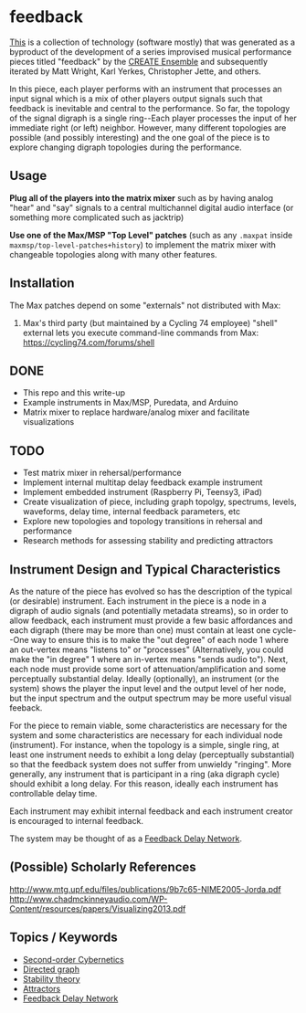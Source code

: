 # feedback

[This][] is a collection of technology (software mostly) that was
generated as a byproduct of the development of a series improvised
musical performance pieces titled "feedback" by the [CREATE
Ensemble][] and subsequently iterated by Matt Wright, Karl Yerkes,
Christopher Jette, and others.

In this piece, each player performs with an instrument
that processes an input signal which is a mix of other players output
signals such that feedback is inevitable and central to the
performance. So far, the topology of the signal digraph is a single
ring--Each player processes the input of her immediate right (or left)
neighbor. However, many different topologies are possible (and
possibly interesting) and the one goal of the piece is to explore
changing digraph topologies during the performance.

## Usage

**Plug all of the players into the matrix mixer** such as by having
analog "hear" and "say" signals to a central multichannel digital
audio interface (or something more complicated such as jacktrip)

**Use one of the Max/MSP "Top Level" patches** (such as any `.maxpat`
inside `maxmsp/top-level-patches+history`) to implement the matrix mixer
with changeable topologies along with many other features.



## Installation

The Max patches depend on some "externals" not distributed with Max:

1. Max's third party (but maintained by a Cycling 74 employee) "shell"
external lets you execute command-line commands from Max:
<https://cycling74.com/forums/shell>





## DONE

- This repo and this write-up
- Example instruments in Max/MSP, Puredata, and Arduino
- Matrix mixer to replace hardware/analog mixer and facilitate visualizations

## TODO

- Test matrix mixer in rehersal/performance
- Implement internal multitap delay feedback example instrument
- Implement embedded instrument (Raspberry Pi, Teensy3, iPad)
- Create visualization of piece, including graph topolgy, spectrums, levels,
  waveforms, delay time, internal feedback parameters, etc
- Explore new topologies and topology transitions in rehersal and performance
- Research methods for assessing stability and predicting attractors

## Instrument Design and Typical Characteristics

As the nature of the piece has evolved so has the description of the typical
(or desirable) instrument. Each instrument in the piece is a node in a digraph
of audio signals (and potentially metadata streams), so in order to allow
feedback, each instrument must provide a few basic affordances and each digraph
(there may be more than one) must contain at least one cycle--One way to ensure
this is to make the "out degree" of each node 1 where an out-vertex means
"listens to" or "processes" (Alternatively, you could make the "in degree" 1
where an in-vertex means "sends audio to"). Next, each node must provide some
sort of attenuation/amplification and some perceptually substantial delay.
Ideally (optionally), an instrument (or the system) shows the player the input
level and the output level of her node, but the input spectrum and the output
spectrum may be more useful visual feeback.

For the piece to remain viable, some characteristics are necessary for the
system and some characteristics are necessary for each individual node
(instrument). For instance, when the topology is a simple, single ring, at
least one instrument needs to exhibit a long delay (perceptually substantial)
so that the feedback system does not suffer from unwieldy "ringing". More
generally, any instrument that is participant in a ring (aka digraph cycle)
should exhibit a long delay. For this reason, ideally each instrument has
controllable delay time.

Each instrument may exhibit internal feedback and each instrument creator is
encouraged to internal feedback.

The system may be thought of as a [Feedback Delay Network][].

## (Possible) Scholarly References

http://www.mtg.upf.edu/files/publications/9b7c65-NIME2005-Jorda.pdf  
http://www.chadmckinneyaudio.com/WP-Content/resources/papers/Visualizing2013.pdf  

## Topics / Keywords

- [Second-order Cybernetics][]  
- [Directed graph][]  
- [Stability theory][]  
- [Attractors][]  
- [Feedback Delay Network][]  

[This]: https://github.com/create-ensemble/feedback
[CREATE Ensemble]: https://github.com/create-ensemble
[Second-order Cybernetics]: http://en.wikipedia.org/wiki/Second-order_cybernetics
[Directed graph]: http://en.wikipedia.org/wiki/Directed_graph
[Stability theory]: http://en.wikipedia.org/wiki/Stability_theory
[Attractors]: http://en.wikipedia.org/wiki/Attractor
[Feedback Delay Network]: https://ccrma.stanford.edu/~jos/cfdn/Feedback_Delay_Networks.html
